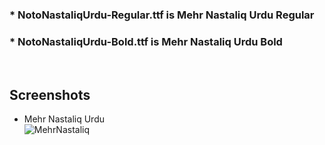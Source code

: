 ### * NotoNastaliqUrdu-Regular.ttf is Mehr Nastaliq Urdu Regular
### * NotoNastaliqUrdu-Bold.ttf is Mehr Nastaliq Urdu Bold
<br>

## Screenshots

* Mehr Nastaliq Urdu <br>
![MehrNastaliq](https://github.com/Hassan-kareem/Nastaliq-Urdu_font/assets/144518310/b9e12b4f-f193-4bd6-85ee-853c15679458)
